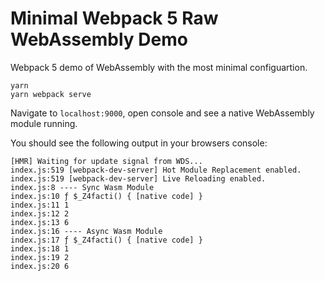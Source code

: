 # Minimal Webpack 5 Raw WebAssembly Demo

Webpack 5 demo of WebAssembly with the most minimal configuartion.

```
yarn
yarn webpack serve
```

Navigate to `localhost:9000`, open console and see a native WebAssembly module running.

You should see the following output in your browsers console:

```
[HMR] Waiting for update signal from WDS...
index.js:519 [webpack-dev-server] Hot Module Replacement enabled.
index.js:519 [webpack-dev-server] Live Reloading enabled.
index.js:8 ---- Sync Wasm Module
index.js:10 ƒ $_Z4facti() { [native code] }
index.js:11 1
index.js:12 2
index.js:13 6
index.js:16 ---- Async Wasm Module
index.js:17 ƒ $_Z4facti() { [native code] }
index.js:18 1
index.js:19 2
index.js:20 6
```

